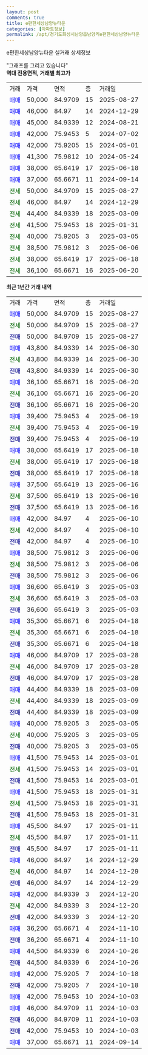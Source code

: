 ```yaml
---
layout: post
comments: true
title: e편한세상남양뉴타운
categories: [아파트정보]
permalink: /apt/경기도화성시남양읍남양리e편한세상남양뉴타운
---
```


e편한세상남양뉴타운 실거래 상세정보

<script type="text/javascript">
  google.charts.load('current', {'packages':['line', 'corechart']});
  google.charts.setOnLoadCallback(drawChart);

  function drawChart() {
    var data = new google.visualization.DataTable();
    data.addColumn('date', '거래일');
    data.addColumn('number', "매매");
    data.addColumn('number', "전세");
    data.addColumn('number', "전매");

    data.addRows([[new Date(Date.parse("2025-08-27")), 50000, null, null], [new Date(Date.parse("2025-08-27")), null, 50000, null], [new Date(Date.parse("2025-08-27")), null, null, 50000], [new Date(Date.parse("2025-06-30")), 43800, null, null], [new Date(Date.parse("2025-06-30")), null, 43800, null], [new Date(Date.parse("2025-06-30")), null, null, 43800], [new Date(Date.parse("2025-06-20")), 36100, null, null], [new Date(Date.parse("2025-06-20")), null, 36100, null], [new Date(Date.parse("2025-06-20")), null, null, 36100], [new Date(Date.parse("2025-06-19")), 39400, null, null], [new Date(Date.parse("2025-06-19")), null, 39400, null], [new Date(Date.parse("2025-06-19")), null, null, 39400], [new Date(Date.parse("2025-06-18")), 38000, null, null], [new Date(Date.parse("2025-06-18")), null, 38000, null], [new Date(Date.parse("2025-06-18")), null, null, 38000], [new Date(Date.parse("2025-06-16")), 37500, null, null], [new Date(Date.parse("2025-06-16")), null, 37500, null], [new Date(Date.parse("2025-06-16")), null, null, 37500], [new Date(Date.parse("2025-06-10")), 42000, null, null], [new Date(Date.parse("2025-06-10")), null, 42000, null], [new Date(Date.parse("2025-06-10")), null, null, 42000], [new Date(Date.parse("2025-06-06")), 38500, null, null], [new Date(Date.parse("2025-06-06")), null, 38500, null], [new Date(Date.parse("2025-06-06")), null, null, 38500], [new Date(Date.parse("2025-05-03")), 36600, null, null], [new Date(Date.parse("2025-05-03")), null, 36600, null], [new Date(Date.parse("2025-05-03")), null, null, 36600], [new Date(Date.parse("2025-04-18")), 35300, null, null], [new Date(Date.parse("2025-04-18")), null, 35300, null], [new Date(Date.parse("2025-04-18")), null, null, 35300], [new Date(Date.parse("2025-03-28")), 46000, null, null], [new Date(Date.parse("2025-03-28")), null, 46000, null], [new Date(Date.parse("2025-03-28")), null, null, 46000], [new Date(Date.parse("2025-03-09")), 44400, null, null], [new Date(Date.parse("2025-03-09")), null, 44400, null], [new Date(Date.parse("2025-03-09")), null, null, 44400], [new Date(Date.parse("2025-03-05")), 40000, null, null], [new Date(Date.parse("2025-03-05")), null, 40000, null], [new Date(Date.parse("2025-03-05")), null, null, 40000], [new Date(Date.parse("2025-03-01")), 41500, null, null], [new Date(Date.parse("2025-03-01")), null, 41500, null], [new Date(Date.parse("2025-03-01")), null, null, 41500], [new Date(Date.parse("2025-01-31")), 41500, null, null], [new Date(Date.parse("2025-01-31")), null, 41500, null], [new Date(Date.parse("2025-01-31")), null, null, 41500], [new Date(Date.parse("2025-01-11")), 45500, null, null], [new Date(Date.parse("2025-01-11")), null, 45500, null], [new Date(Date.parse("2025-01-11")), null, null, 45500], [new Date(Date.parse("2024-12-29")), 46000, null, null], [new Date(Date.parse("2024-12-29")), null, 46000, null], [new Date(Date.parse("2024-12-29")), null, null, 46000], [new Date(Date.parse("2024-12-20")), 42000, null, null], [new Date(Date.parse("2024-12-20")), null, 42000, null], [new Date(Date.parse("2024-12-20")), null, null, 42000], [new Date(Date.parse("2024-11-10")), 36200, null, null], [new Date(Date.parse("2024-11-10")), null, null, 36200], [new Date(Date.parse("2024-10-26")), 44500, null, null], [new Date(Date.parse("2024-10-26")), null, null, 44500], [new Date(Date.parse("2024-10-18")), 42000, null, null], [new Date(Date.parse("2024-10-18")), null, null, 42000], [new Date(Date.parse("2024-10-03")), 42000, null, null], [new Date(Date.parse("2024-10-03")), 46000, null, null], [new Date(Date.parse("2024-10-03")), null, null, 46000], [new Date(Date.parse("2024-10-03")), null, null, 42000], [new Date(Date.parse("2024-09-14")), 37000, null, null]]);

    var options = {
      hAxis: {
        format: 'yyyy/MM/dd'
      },    
      lineWidth: 0,
      pointsVisible: true,    
      title: '최근 1년간 유형별 실거래가 분포',
      legend: { position: 'bottom' }
    };

    var formatter = new google.visualization.NumberFormat({pattern:'###,###'} );
    formatter.format(data, 1);
    formatter.format(data, 2);
    
    setTimeout(function() {
        var chart = new google.visualization.LineChart(document.getElementById('columnchart_material'));
        chart.draw(data, (options));
        document.getElementById('loading').style.display = 'none';
    }, 200);
  }
</script>


<div id="loading" style="z-index:20; display: block; margin-left: 0px">"그래프를 그리고 있습니다"</div>
<div id="columnchart_material" style="width: 95%; margin-left: 0px; display: block"></div>
<!-- contents start -->
<b>역대 전용면적, 거래별 최고가</b>
<table class="sortable">
    <tr>
      <td>거래</td>
      <td>가격</td>
      <td>면적</td>
      <td>층</td>
      <td>거래일</td>
    </tr>
        <tr>
          <td><a style="color: blue">매매</a></td>
          <td>50,000</td>
          <td>84.9709</td>
          <td>15</td>
          <td>2025-08-27</td>
        </tr>            <tr>
          <td><a style="color: blue">매매</a></td>
          <td>46,000</td>
          <td>84.97</td>
          <td>14</td>
          <td>2024-12-29</td>
        </tr>            <tr>
          <td><a style="color: blue">매매</a></td>
          <td>45,000</td>
          <td>84.9339</td>
          <td>12</td>
          <td>2024-08-21</td>
        </tr>            <tr>
          <td><a style="color: blue">매매</a></td>
          <td>42,000</td>
          <td>75.9453</td>
          <td>5</td>
          <td>2024-07-02</td>
        </tr>            <tr>
          <td><a style="color: blue">매매</a></td>
          <td>42,000</td>
          <td>75.9205</td>
          <td>15</td>
          <td>2024-05-01</td>
        </tr>            <tr>
          <td><a style="color: blue">매매</a></td>
          <td>41,300</td>
          <td>75.9812</td>
          <td>10</td>
          <td>2024-05-24</td>
        </tr>            <tr>
          <td><a style="color: blue">매매</a></td>
          <td>38,000</td>
          <td>65.6419</td>
          <td>17</td>
          <td>2025-06-18</td>
        </tr>            <tr>
          <td><a style="color: blue">매매</a></td>
          <td>37,000</td>
          <td>65.6671</td>
          <td>11</td>
          <td>2024-09-14</td>
        </tr>        
        <tr>
              <td><a style="color: darkgreen">전세</a></td>
              <td>50,000</td>
              <td>84.9709</td>
              <td>15</td>
              <td>2025-08-27</td>
            </tr>            <tr>
              <td><a style="color: darkgreen">전세</a></td>
              <td>46,000</td>
              <td>84.97</td>
              <td>14</td>
              <td>2024-12-29</td>
            </tr>            <tr>
              <td><a style="color: darkgreen">전세</a></td>
              <td>44,400</td>
              <td>84.9339</td>
              <td>18</td>
              <td>2025-03-09</td>
            </tr>            <tr>
              <td><a style="color: darkgreen">전세</a></td>
              <td>41,500</td>
              <td>75.9453</td>
              <td>18</td>
              <td>2025-01-31</td>
            </tr>            <tr>
              <td><a style="color: darkgreen">전세</a></td>
              <td>40,000</td>
              <td>75.9205</td>
              <td>3</td>
              <td>2025-03-05</td>
            </tr>            <tr>
              <td><a style="color: darkgreen">전세</a></td>
              <td>38,500</td>
              <td>75.9812</td>
              <td>3</td>
              <td>2025-06-06</td>
            </tr>            <tr>
              <td><a style="color: darkgreen">전세</a></td>
              <td>38,000</td>
              <td>65.6419</td>
              <td>17</td>
              <td>2025-06-18</td>
            </tr>            <tr>
              <td><a style="color: darkgreen">전세</a></td>
              <td>36,100</td>
              <td>65.6671</td>
              <td>16</td>
              <td>2025-06-20</td>
            </tr>        
    
</table>

<b>최근 1년간 거래 내역</b>

<table class="sortable">
    <tr>
      <td>거래</td>
      <td>가격</td>
      <td>면적</td>
      <td>층</td>
      <td>거래일</td>
    </tr>
    <tr>
      <td><a style="color: blue">매매</a></td>
      <td>50,000</td>
      <td>84.9709</td>
      <td>15</td>
      <td>2025-08-27</td>
    </tr>          <tr>
      <td><a style="color: darkgreen">전세</a></td>
      <td>50,000</td>
      <td>84.9709</td>
      <td>15</td>
      <td>2025-08-27</td>
    </tr>          <tr>
      <td><a style="color: darkblue">전매</a></td>
      <td>50,000</td>
      <td>84.9709</td>
      <td>15</td>
      <td>2025-08-27</td>
    </tr>          <tr>
      <td><a style="color: blue">매매</a></td>
      <td>43,800</td>
      <td>84.9339</td>
      <td>14</td>
      <td>2025-06-30</td>
    </tr>          <tr>
      <td><a style="color: darkgreen">전세</a></td>
      <td>43,800</td>
      <td>84.9339</td>
      <td>14</td>
      <td>2025-06-30</td>
    </tr>          <tr>
      <td><a style="color: darkblue">전매</a></td>
      <td>43,800</td>
      <td>84.9339</td>
      <td>14</td>
      <td>2025-06-30</td>
    </tr>          <tr>
      <td><a style="color: blue">매매</a></td>
      <td>36,100</td>
      <td>65.6671</td>
      <td>16</td>
      <td>2025-06-20</td>
    </tr>          <tr>
      <td><a style="color: darkgreen">전세</a></td>
      <td>36,100</td>
      <td>65.6671</td>
      <td>16</td>
      <td>2025-06-20</td>
    </tr>          <tr>
      <td><a style="color: darkblue">전매</a></td>
      <td>36,100</td>
      <td>65.6671</td>
      <td>16</td>
      <td>2025-06-20</td>
    </tr>          <tr>
      <td><a style="color: blue">매매</a></td>
      <td>39,400</td>
      <td>75.9453</td>
      <td>4</td>
      <td>2025-06-19</td>
    </tr>          <tr>
      <td><a style="color: darkgreen">전세</a></td>
      <td>39,400</td>
      <td>75.9453</td>
      <td>4</td>
      <td>2025-06-19</td>
    </tr>          <tr>
      <td><a style="color: darkblue">전매</a></td>
      <td>39,400</td>
      <td>75.9453</td>
      <td>4</td>
      <td>2025-06-19</td>
    </tr>          <tr>
      <td><a style="color: blue">매매</a></td>
      <td>38,000</td>
      <td>65.6419</td>
      <td>17</td>
      <td>2025-06-18</td>
    </tr>          <tr>
      <td><a style="color: darkgreen">전세</a></td>
      <td>38,000</td>
      <td>65.6419</td>
      <td>17</td>
      <td>2025-06-18</td>
    </tr>          <tr>
      <td><a style="color: darkblue">전매</a></td>
      <td>38,000</td>
      <td>65.6419</td>
      <td>17</td>
      <td>2025-06-18</td>
    </tr>          <tr>
      <td><a style="color: blue">매매</a></td>
      <td>37,500</td>
      <td>65.6419</td>
      <td>13</td>
      <td>2025-06-16</td>
    </tr>          <tr>
      <td><a style="color: darkgreen">전세</a></td>
      <td>37,500</td>
      <td>65.6419</td>
      <td>13</td>
      <td>2025-06-16</td>
    </tr>          <tr>
      <td><a style="color: darkblue">전매</a></td>
      <td>37,500</td>
      <td>65.6419</td>
      <td>13</td>
      <td>2025-06-16</td>
    </tr>          <tr>
      <td><a style="color: blue">매매</a></td>
      <td>42,000</td>
      <td>84.97</td>
      <td>4</td>
      <td>2025-06-10</td>
    </tr>          <tr>
      <td><a style="color: darkgreen">전세</a></td>
      <td>42,000</td>
      <td>84.97</td>
      <td>4</td>
      <td>2025-06-10</td>
    </tr>          <tr>
      <td><a style="color: darkblue">전매</a></td>
      <td>42,000</td>
      <td>84.97</td>
      <td>4</td>
      <td>2025-06-10</td>
    </tr>          <tr>
      <td><a style="color: blue">매매</a></td>
      <td>38,500</td>
      <td>75.9812</td>
      <td>3</td>
      <td>2025-06-06</td>
    </tr>          <tr>
      <td><a style="color: darkgreen">전세</a></td>
      <td>38,500</td>
      <td>75.9812</td>
      <td>3</td>
      <td>2025-06-06</td>
    </tr>          <tr>
      <td><a style="color: darkblue">전매</a></td>
      <td>38,500</td>
      <td>75.9812</td>
      <td>3</td>
      <td>2025-06-06</td>
    </tr>          <tr>
      <td><a style="color: blue">매매</a></td>
      <td>36,600</td>
      <td>65.6419</td>
      <td>3</td>
      <td>2025-05-03</td>
    </tr>          <tr>
      <td><a style="color: darkgreen">전세</a></td>
      <td>36,600</td>
      <td>65.6419</td>
      <td>3</td>
      <td>2025-05-03</td>
    </tr>          <tr>
      <td><a style="color: darkblue">전매</a></td>
      <td>36,600</td>
      <td>65.6419</td>
      <td>3</td>
      <td>2025-05-03</td>
    </tr>          <tr>
      <td><a style="color: blue">매매</a></td>
      <td>35,300</td>
      <td>65.6671</td>
      <td>6</td>
      <td>2025-04-18</td>
    </tr>          <tr>
      <td><a style="color: darkgreen">전세</a></td>
      <td>35,300</td>
      <td>65.6671</td>
      <td>6</td>
      <td>2025-04-18</td>
    </tr>          <tr>
      <td><a style="color: darkblue">전매</a></td>
      <td>35,300</td>
      <td>65.6671</td>
      <td>6</td>
      <td>2025-04-18</td>
    </tr>          <tr>
      <td><a style="color: blue">매매</a></td>
      <td>46,000</td>
      <td>84.9709</td>
      <td>17</td>
      <td>2025-03-28</td>
    </tr>          <tr>
      <td><a style="color: darkgreen">전세</a></td>
      <td>46,000</td>
      <td>84.9709</td>
      <td>17</td>
      <td>2025-03-28</td>
    </tr>          <tr>
      <td><a style="color: darkblue">전매</a></td>
      <td>46,000</td>
      <td>84.9709</td>
      <td>17</td>
      <td>2025-03-28</td>
    </tr>          <tr>
      <td><a style="color: blue">매매</a></td>
      <td>44,400</td>
      <td>84.9339</td>
      <td>18</td>
      <td>2025-03-09</td>
    </tr>          <tr>
      <td><a style="color: darkgreen">전세</a></td>
      <td>44,400</td>
      <td>84.9339</td>
      <td>18</td>
      <td>2025-03-09</td>
    </tr>          <tr>
      <td><a style="color: darkblue">전매</a></td>
      <td>44,400</td>
      <td>84.9339</td>
      <td>18</td>
      <td>2025-03-09</td>
    </tr>          <tr>
      <td><a style="color: blue">매매</a></td>
      <td>40,000</td>
      <td>75.9205</td>
      <td>3</td>
      <td>2025-03-05</td>
    </tr>          <tr>
      <td><a style="color: darkgreen">전세</a></td>
      <td>40,000</td>
      <td>75.9205</td>
      <td>3</td>
      <td>2025-03-05</td>
    </tr>          <tr>
      <td><a style="color: darkblue">전매</a></td>
      <td>40,000</td>
      <td>75.9205</td>
      <td>3</td>
      <td>2025-03-05</td>
    </tr>          <tr>
      <td><a style="color: blue">매매</a></td>
      <td>41,500</td>
      <td>75.9453</td>
      <td>14</td>
      <td>2025-03-01</td>
    </tr>          <tr>
      <td><a style="color: darkgreen">전세</a></td>
      <td>41,500</td>
      <td>75.9453</td>
      <td>14</td>
      <td>2025-03-01</td>
    </tr>          <tr>
      <td><a style="color: darkblue">전매</a></td>
      <td>41,500</td>
      <td>75.9453</td>
      <td>14</td>
      <td>2025-03-01</td>
    </tr>          <tr>
      <td><a style="color: blue">매매</a></td>
      <td>41,500</td>
      <td>75.9453</td>
      <td>18</td>
      <td>2025-01-31</td>
    </tr>          <tr>
      <td><a style="color: darkgreen">전세</a></td>
      <td>41,500</td>
      <td>75.9453</td>
      <td>18</td>
      <td>2025-01-31</td>
    </tr>          <tr>
      <td><a style="color: darkblue">전매</a></td>
      <td>41,500</td>
      <td>75.9453</td>
      <td>18</td>
      <td>2025-01-31</td>
    </tr>          <tr>
      <td><a style="color: blue">매매</a></td>
      <td>45,500</td>
      <td>84.97</td>
      <td>17</td>
      <td>2025-01-11</td>
    </tr>          <tr>
      <td><a style="color: darkgreen">전세</a></td>
      <td>45,500</td>
      <td>84.97</td>
      <td>17</td>
      <td>2025-01-11</td>
    </tr>          <tr>
      <td><a style="color: darkblue">전매</a></td>
      <td>45,500</td>
      <td>84.97</td>
      <td>17</td>
      <td>2025-01-11</td>
    </tr>          <tr>
      <td><a style="color: blue">매매</a></td>
      <td>46,000</td>
      <td>84.97</td>
      <td>14</td>
      <td>2024-12-29</td>
    </tr>          <tr>
      <td><a style="color: darkgreen">전세</a></td>
      <td>46,000</td>
      <td>84.97</td>
      <td>14</td>
      <td>2024-12-29</td>
    </tr>          <tr>
      <td><a style="color: darkblue">전매</a></td>
      <td>46,000</td>
      <td>84.97</td>
      <td>14</td>
      <td>2024-12-29</td>
    </tr>          <tr>
      <td><a style="color: blue">매매</a></td>
      <td>42,000</td>
      <td>84.9339</td>
      <td>3</td>
      <td>2024-12-20</td>
    </tr>          <tr>
      <td><a style="color: darkgreen">전세</a></td>
      <td>42,000</td>
      <td>84.9339</td>
      <td>3</td>
      <td>2024-12-20</td>
    </tr>          <tr>
      <td><a style="color: darkblue">전매</a></td>
      <td>42,000</td>
      <td>84.9339</td>
      <td>3</td>
      <td>2024-12-20</td>
    </tr>          <tr>
      <td><a style="color: blue">매매</a></td>
      <td>36,200</td>
      <td>65.6671</td>
      <td>4</td>
      <td>2024-11-10</td>
    </tr>          <tr>
      <td><a style="color: darkblue">전매</a></td>
      <td>36,200</td>
      <td>65.6671</td>
      <td>4</td>
      <td>2024-11-10</td>
    </tr>          <tr>
      <td><a style="color: blue">매매</a></td>
      <td>44,500</td>
      <td>84.9339</td>
      <td>6</td>
      <td>2024-10-26</td>
    </tr>          <tr>
      <td><a style="color: darkblue">전매</a></td>
      <td>44,500</td>
      <td>84.9339</td>
      <td>6</td>
      <td>2024-10-26</td>
    </tr>          <tr>
      <td><a style="color: blue">매매</a></td>
      <td>42,000</td>
      <td>75.9205</td>
      <td>7</td>
      <td>2024-10-18</td>
    </tr>          <tr>
      <td><a style="color: darkblue">전매</a></td>
      <td>42,000</td>
      <td>75.9205</td>
      <td>7</td>
      <td>2024-10-18</td>
    </tr>          <tr>
      <td><a style="color: blue">매매</a></td>
      <td>42,000</td>
      <td>75.9453</td>
      <td>10</td>
      <td>2024-10-03</td>
    </tr>          <tr>
      <td><a style="color: blue">매매</a></td>
      <td>46,000</td>
      <td>84.9709</td>
      <td>11</td>
      <td>2024-10-03</td>
    </tr>          <tr>
      <td><a style="color: darkblue">전매</a></td>
      <td>46,000</td>
      <td>84.9709</td>
      <td>11</td>
      <td>2024-10-03</td>
    </tr>          <tr>
      <td><a style="color: darkblue">전매</a></td>
      <td>42,000</td>
      <td>75.9453</td>
      <td>10</td>
      <td>2024-10-03</td>
    </tr>          <tr>
      <td><a style="color: blue">매매</a></td>
      <td>37,000</td>
      <td>65.6671</td>
      <td>11</td>
      <td>2024-09-14</td>
    </tr>      </table>
<!-- contents end -->    

